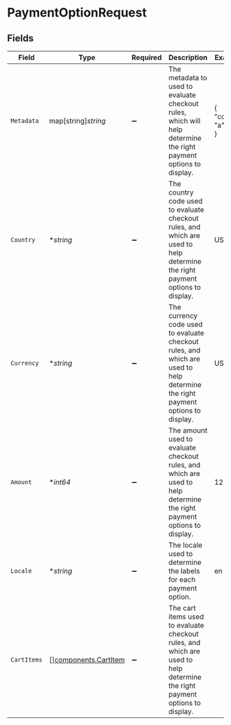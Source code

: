 # PaymentOptionRequest


## Fields

| Field                                                                                                                         | Type                                                                                                                          | Required                                                                                                                      | Description                                                                                                                   | Example                                                                                                                       |
| ----------------------------------------------------------------------------------------------------------------------------- | ----------------------------------------------------------------------------------------------------------------------------- | ----------------------------------------------------------------------------------------------------------------------------- | ----------------------------------------------------------------------------------------------------------------------------- | ----------------------------------------------------------------------------------------------------------------------------- |
| `Metadata`                                                                                                                    | map[string]*string*                                                                                                           | :heavy_minus_sign:                                                                                                            | The metadata to used to evaluate checkout rules, which will help determine the right payment options to display.              | {<br/>"cohort": "a"<br/>}                                                                                                     |
| `Country`                                                                                                                     | **string*                                                                                                                     | :heavy_minus_sign:                                                                                                            | The country code used to evaluate checkout rules, and which are used to help determine the right payment options to display.  | US                                                                                                                            |
| `Currency`                                                                                                                    | **string*                                                                                                                     | :heavy_minus_sign:                                                                                                            | The currency code used to evaluate checkout rules, and which are used to help determine the right payment options to display. | USD                                                                                                                           |
| `Amount`                                                                                                                      | **int64*                                                                                                                      | :heavy_minus_sign:                                                                                                            | The amount used to evaluate checkout rules, and which are used to help determine the right payment options to display.        | 1299                                                                                                                          |
| `Locale`                                                                                                                      | **string*                                                                                                                     | :heavy_minus_sign:                                                                                                            | The locale used to determine the labels for each payment option.                                                              | en                                                                                                                            |
| `CartItems`                                                                                                                   | [][components.CartItem](../../models/components/cartitem.md)                                                                  | :heavy_minus_sign:                                                                                                            | The cart items used to evaluate checkout rules, and which are used to help determine the right payment options to display.    |                                                                                                                               |